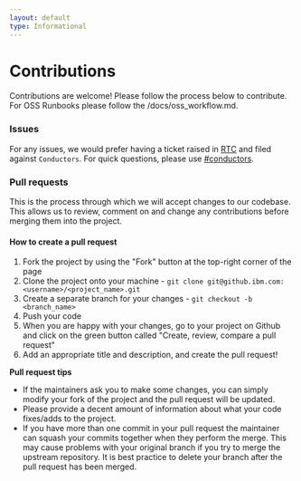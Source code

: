 ```yaml
---
layout: default
type: Informational
---
```


# Contributions
Contributions are welcome! Please follow the process below to contribute.  For OSS Runbooks please follow the \/docs\/oss_workflow.md.

### Issues
For any issues, we would prefer having a ticket raised in [RTC](https://jazzop27.rtp.raleigh.ibm.com:9443/ccm/web/projects/Alchemy#action=com.ibm.team.dashboard.viewDashboard) and filed against `Conductors`. For quick questions, please use [#conductors](https://blue-alchemy.slack.com/messages/conductors/).

### Pull requests
This is the process through which we will accept changes to our codebase. This allows us to review, comment on and change any contributions before merging them into the project.

#### How to create a pull request
1. Fork the project by using the "Fork" button at the top-right corner of the page
2. Clone the project onto your machine - `git clone git@github.ibm.com:<username>/<project_name>.git`
3. Create a separate branch for your changes - `git checkout -b <branch_name>`
4. Push your code
5. When you are happy with your changes, go to your project on Github and click on the green button called "Create, review, compare a pull request"
6. Add an appropriate title and description, and create the pull request!

**Pull request tips**
- If the maintainers ask you to make some changes, you can simply modify your fork of the project and the pull request will be updated.
- Please provide a decent amount of information about what your code fixes/adds to the project.
- If you have more than one commit in your pull request the maintainer can squash your commits together when they perform the merge. This may cause problems with your original branch if you try to merge the upstream repository. It is best practice to delete your branch after the pull request has been merged.
